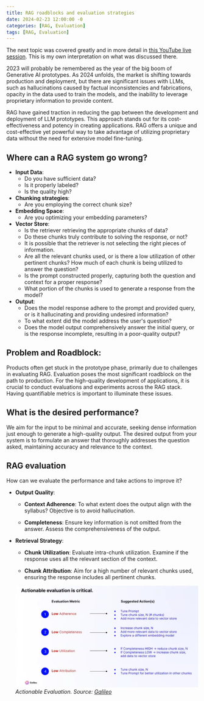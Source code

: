 ```yaml
---
title: RAG roadblocks and evaluation strategies
date: 2024-02-23 12:00:00 -0
categories: [RAG, Evaluation]
tags: [RAG, Evaluation]
---
```


The next topic was covered greatly and in more detail in [this YouTube live session](https://www.youtube.com/watch?v=njN_Wu8dLfE). This is my own interpretation on what was discussed there.

2023 will probably be remembered as the year of the big boom of Generative AI prototypes. As 2024 unfolds, the market is shifting towards production and deployment, but there are significant issues with LLMs, such as hallucinations caused by factual inconsistencies and fabrications, opacity in the data used to train the models, and the inability to leverage proprietary information to provide content.

RAG have gained traction in reducing the gap between the development and deployment of LLM prototypes. This approach stands out for its cost-effectiveness and potency in creating applications. RAG offers a unique and cost-effective yet powerful way to take advantage of utilizing proprietary data without the need for extensive model fine-tuning.

## Where can a RAG system go wrong?

- **Input Data**:
    - Do you have sufficient data?
    - Is it properly labeled?
    - Is the quality high?
- **Chunking strategies**:
    - Are you employing the correct chunk size?
- **Embedding Space**:
    - Are you optimizing your embedding parameters?
- **Vector Store**:
    - Is the retriever retrieving the appropriate chunks of data?
    - Do these chunks truly contribute to solving the response, or not?
    - It is possible that the retriever is not selecting the right pieces of information.
    - Are all the relevant chunks used, or is there a low utilization of other pertinent chunks?
    How much of each chunk is being utilized to answer the question?
    - Is the prompt constructed properly, capturing both the question and context for a proper response?
    - What portion of the chunks is used to generate a response from the model?
- **Output**:
    - Does the model response adhere to the prompt and provided query, or is it hallucinating and providing undesired information?
    - To what extent did the model address the user's question?
    - Does the model output comprehensively answer the initial query, or is the response incomplete, resulting in a poor-quality output?

## Problem and Roadblock:

Products often get stuck in the prototype phase, primarily due to challenges in evaluating RAG. Evaluation poses the most significant roadblock on the path to production. For the high-quality development of applications, it is crucial to conduct evaluations and experiments across the RAG stack. Having quantifiable metrics is important to illuminate these issues.

## What is the desired performance?
We aim for the input to be minimal and accurate, seeking dense information just enough to generate a high-quality output. The desired output from your system is to formulate an answer that thoroughly addresses the question asked, maintaining accuracy and relevance to the context.

## RAG evaluation
How can we evaluate the performance and take actions to improve it?

- **Output Quality**:

    - **Context Adherence**: To what extent does the output align with the syllabus? Objective is to avoid hallucination.

    - **Completeness**: Ensure key information is not omitted from the answer. Assess the comprehensiveness of the output.

- **Retrieval Strategy**:
     - **Chunk Utilization**: Evaluate intra-chunk utilization. Examine if the response uses all the relevant section of the context.

    - **Chunk Attribution**: Aim for a high number of relevant chunks used, ensuring the response includes all pertinent chunks.

    ![Actionable Evaluation](/images/RAG/actionable_evaluation.jpg)_Actionable Evaluation. Source: [Galileo](https://www.youtube.com/watch?v=njN_Wu8dLfE)_